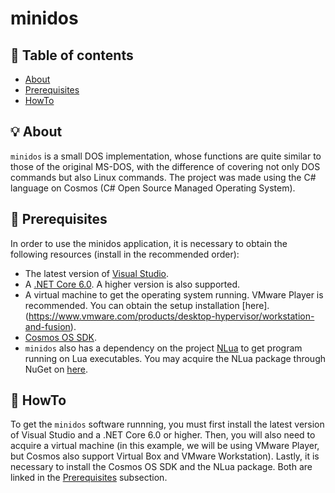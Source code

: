 # minidos

## :pushpin: Table of contents
- [About](#bulb-about)
- [Prerequisites](#dart-prerequisites)
- [HowTo](#rocket-howto)

## :bulb: About
`minidos` is a small DOS implementation, whose functions are quite similar to those of the original MS-DOS, with the difference of covering not only DOS commands but also Linux commands. The project was made using the C# language on Cosmos (C# Open Source Managed Operating System).

## :dart: Prerequisites
In order to use the minidos application, it is necessary to obtain the following resources (install in the recommended order):
- The latest version of [Visual Studio](https://visualstudio.microsoft.com/pt-br/vs/community/).
- A [.NET Core 6.0](https://dotnet.microsoft.com/pt-br/download/dotnet/6.0). A higher version is also supported.
- A virtual machine to get the operating system running. VMware Player is recommended. You can obtain the setup installation [here].(https://www.vmware.com/products/desktop-hypervisor/workstation-and-fusion).
- [Cosmos OS SDK](https://github.com/CosmosOS/Cosmos).
- `minidos` also has a dependency on the project [NLua](https://github.com/NLua/NLua) to get program running on Lua executables. You may acquire the NLua package through NuGet on [here](https://www.nuget.org/packages/NLua).

## :rocket: HowTo
To get the `minidos` software runnning, you must first install the latest version of Visual Studio and a .NET Core 6.0 or higher. Then, you will also need to acquire a virtual machine (in this example, we will be using VMware Player, but Cosmos also support Virtual Box and VMware Workstation). Lastly, it is necessary to install the Cosmos OS SDK and the NLua package. Both are linked in the [Prerequisites](#prerequisites) subsection.

